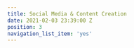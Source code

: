 ```yaml
---
title: Social Media & Content Creation
date: 2021-02-03 23:39:00 Z
position: 3
navigation_list_item: 'yes'
---
```


